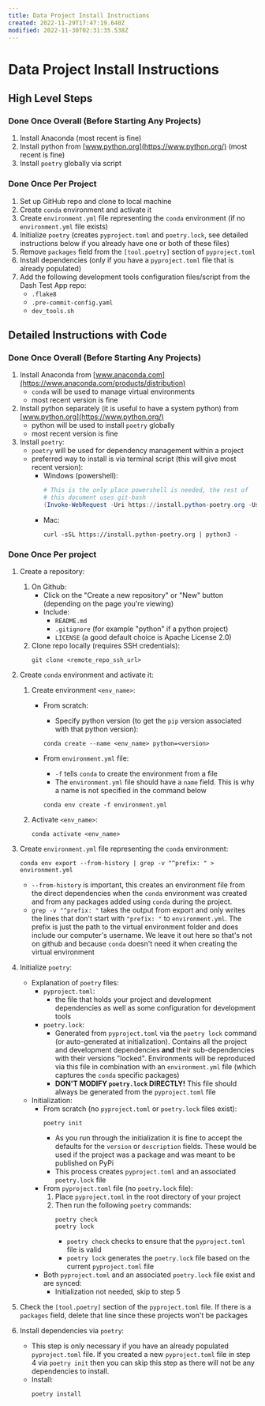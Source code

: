 ```yaml
---
title: Data Project Install Instructions
created: 2022-11-29T17:47:19.640Z
modified: 2022-11-30T02:31:35.538Z
---
```


# Data Project Install Instructions

## High Level Steps
### Done Once Overall (Before Starting Any Projects)
1. Install Anaconda (most recent is fine)
1. Install python from [www.python.org](https://www.python.org/) (most recent is fine)
1. Install `poetry` globally via script

### Done Once Per Project
1. Set up GitHub repo and clone to local machine
1. Create `conda` environment and activate it
1. Create `environment.yml` file representing the `conda` environment (if no `environment.yml` file exists)
1. Initialize `poetry` (creates `pyproject.toml` and `poetry.lock`, see detailed instructions below if you already have one or both of these files)
1. Remove `packages` field from the `[tool.poetry]` section of `pyproject.toml`
1. Install dependencies (only if you have a `pyproject.toml` file that is already populated)
1. Add the following development tools configuration files/script from the Dash Test App repo:
	- `.flake8`
	- `.pre-commit-config.yaml`
	- `dev_tools.sh`

## Detailed Instructions with Code
### Done Once Overall (Before Starting Any Projects)
1. Install Anaconda from [www.anaconda.com](https://www.anaconda.com/products/distribution)
	- `conda` will be used to manage virtual environments
	- most recent version is fine
1. Install python separately (it is useful to have a system python) from [www.python.org](https://www.python.org/)
	- python will be used to install `poetry` globally
	- most recent version is fine
1. Install `poetry`:
	- `poetry` will be used for dependency management within a project
	- preferred way to install is via terminal script (this will give most recent version):
		- Windows (powershell):
			```powershell
			# This is the only place powershell is needed, the rest of
			# this document uses git-bash
			(Invoke-WebRequest -Uri https://install.python-poetry.org -UseBasicParsing).Content | py -
			```
		- Mac:
			```shell
			curl -sSL https://install.python-poetry.org | python3 -
			```


### Done Once Per project
1. Create a repository:
	1. On Github:
		- Click on the "Create a new repository" or "New" button (depending on the page you're viewing)
		- Include:
			- `README.md`
			- `.gitignore` (for example "python" if a python project)
			- `LICENSE` (a good default choice is Apache License 2.0)
	1. Clone repo locally (requires SSH credentials):
		```shell
		git clone <remote_repo_ssh_url>
		```

1. Create `conda` environment and activate it:
	1. Create environment `<env_name>`:
		- From scratch:
			- Specify python version (to get the `pip` version associated with that python version):
			```shell
			conda create --name <env_name> python=<version>
			```

		- From `environment.yml` file:
			- `-f` tells `conda` to create the environment from a file
			- The `environment.yml` file should have a `name` field. This is why a name is not specified in the command below
			```shell
			conda env create -f environment.yml
			```
	1. Activate `<env_name>`:
		```shell
		conda activate <env_name>
		```

1. Create `environment.yml` file representing the `conda` environment:
	```shell
	conda env export --from-history | grep -v "^prefix: " > environment.yml
	```
	- `--from-history` is important, this creates an environment file from the direct dependencies when the `conda` environment was created and from any packages added using `conda` during the project.
	- `grep -v "^prefix: "` takes the output from export and only writes the lines that don't start with `"prefix: "` to `environment.yml`. The prefix is just the path to the virtual environment folder and does include our computer's username. We leave it out here so that's not on github and because `conda` doesn't need it when creating the virtual environment

1. Initialize `poetry`:
	- Explanation of `poetry` files:
		- `pyproject.toml`:
			- the file that holds your project and development dependencies as well as some configuration for development tools
		- `poetry.lock`:
			- Generated from `pyproject.toml` via the `poetry lock` command (or auto-generated at initialization). Contains all the project and development dependencies **and** their sub-dependencies with their versions "locked". Environments will be reproduced via this file in combination with an `environment.yml` file (which captures the `conda` specific packages)
			- **DON'T MODIFY `poetry.lock` DIRECTLY!** This file should always be generated from the `pyproject.toml` file
	- Initialization:
		- From scratch (no `pyproject.toml` or `poetry.lock` files exist):
			```shell
			poetry init
			```
			- As you run through the initialization it is fine to accept the defaults for the `version` or `description` fields. These would be used if the project was a package and was meant to be published on PyPi
			- This process creates `pyproject.toml` and an associated `poetry.lock` file
		- From `pyproject.toml` file (no `poetry.lock` file):
			1. Place `pyproject.toml` in the root directory of your project
			1. Then run the following `poetry` commands:
				```shell
				poetry check
				poetry lock
				```
				- `poetry check` checks to ensure that the `pyproject.toml` file is valid
				- `poetry lock` generates the `poetry.lock` file based on the current `pyproject.toml` file
		- Both `pyproject.toml` and an associated `poetry.lock` file exist and are synced:
			- Initialization not needed, skip to step 5

1. Check the `[tool.poetry]` section of the `pyproject.toml` file. If there is a `packages` field, delete that line since these projects won't be packages

1. Install dependencies via `poetry`:
	- This step is only necessary if you have an already populated `pyproject.toml` file. If you created a new `pyproject.toml` file in step 4 via `poetry init` then you can skip this step as there will not be any dependencies to install.
	- Install:
		```shell
		poetry install
		```
